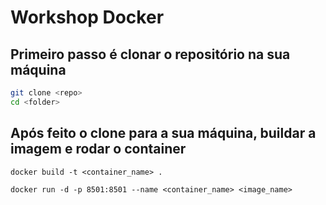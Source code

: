# Workshop Docker 

## Primeiro passo é clonar o repositório na sua máquina
```bash 
git clone <repo>
cd <folder>
```

## Após feito o clone para a sua máquina, buildar a imagem e rodar o container
```
docker build -t <container_name> .

docker run -d -p 8501:8501 --name <container_name> <image_name>
```